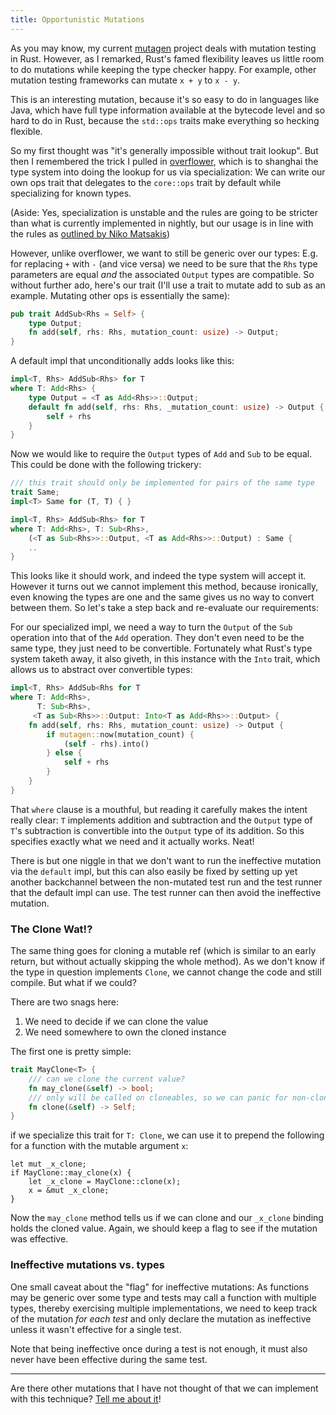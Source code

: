 ```yaml
---
title: Opportunistic Mutations
---
```


As you may know, my current [mutagen](https://github.com/llogiq/mutagen)
project deals with mutation testing in Rust. However, as I remarked, Rust's
famed flexibility leaves us little room to do mutations while keeping the type
checker happy. For example, other mutation testing frameworks can mutate
`x + y` to `x - y`.

This is an interesting mutation, because it's so easy to do in languages like
Java, which have full type information available at the bytecode level and so
hard to do in Rust, because the `std::ops` traits make everything so hecking
flexible.

So my first thought was "it's generally impossible without trait lookup". But
then I remembered the trick I pulled in
[overflower](https://github.com/llogiq/overflower), which is to shanghai the
type system into doing the lookup for us via specialization: We can write our
own ops trait that delegates to the `core::ops` trait by default while
specializing for known types.

(Aside: Yes, specialization is unstable and the rules are going to be stricter
than what is currently implemented in nightly, but our usage is in line with
the rules as [outlined by Niko Matsakis])

[outlined by Niko Matsakis]: http://smallcultfollowing.com/babysteps/blog/2018/02/09/maximally-minimal-specialization-always-applicable-impls/ "Maximally Minimal Specialization"

However, unlike overflower, we want to still be generic over our types: E.g.
for replacing `+` with `-` (and vice versa) we need to be sure that the `Rhs`
type parameters are equal *and* the associated `Output` types are compatible.
So without further ado, here's our trait (I'll use a trait to mutate add to
sub as an example. Mutating other ops is essentially the same):

```rust
pub trait AddSub<Rhs = Self> {
    type Output;
    fn add(self, rhs: Rhs, mutation_count: usize) -> Output;
}
```

A default impl that unconditionally adds looks like this:

```rust
impl<T, Rhs> AddSub<Rhs> for T
where T: Add<Rhs> {
    type Output = <T as Add<Rhs>>::Output;
    default fn add(self, rhs: Rhs, _mutation_count: usize) -> Output {
        self + rhs
    }
}
```

Now we would like to require the `Output` types of `Add` and `Sub` to be equal.
This could be done with the following trickery:

```rust
/// this trait should only be implemented for pairs of the same type
trait Same;
impl<T> Same for (T, T) { }

impl<T, Rhs> AddSub<Rhs> for T
where T: Add<Rhs>, T: Sub<Rhs>,
    (<T as Sub<Rhs>>::Output, <T as Add<Rhs>>::Output) : Same {
    ..
}
```

This looks like it should work, and indeed the type system will accept it.
However it turns out we cannot implement this method, because ironically, even
knowing the types are one and the same gives us no way to convert between them.
So let's take a step back and re-evaluate our requirements:

For our specialized impl, we need a way to turn the `Output` of the `Sub`
operation into that of the `Add` operation. They don't even need to be the same
type, they just need to be convertible. Fortunately what Rust's type system
taketh away, it also giveth, in this instance with the `Into` trait, which
allows us to abstract over convertible types:

```rust
impl<T, Rhs> AddSub<Rhs for T
where T: Add<Rhs>,
      T: Sub<Rhs>,
     <T as Sub<Rhs>>::Output: Into<T as Add<Rhs>>::Output> {
    fn add(self, rhs: Rhs, mutation_count: usize) -> Output {
        if mutagen::now(mutation_count) {
            (self - rhs).into()
        } else {
            self + rhs
        }
    }
}
```

That `where` clause is a mouthful, but reading it carefully makes the intent
really clear: `T` implements addition and subtraction and the `Output` type of
`T`'s subtraction is convertible into the `Output` type of its addition. So
this specifies exactly what we need and it actually works. Neat!

There is but one niggle in that we don't want to run the ineffective mutation
via the `default` impl, but this can also easily be fixed by setting up yet
another backchannel between the non-mutated test run and the test runner that
the default impl can use. The test runner can then avoid the ineffective
mutation.

### The Clone Wat!?

The same thing goes for cloning a mutable ref (which is similar to an early
return, but without actually skipping the whole method). As we don't know if
the type in question implements `Clone`, we cannot change the code and still
compile. But what if we could?

There are two snags here:

1. We need to decide if we can clone the value
2. We need somewhere to own the cloned instance

The first one is pretty simple:

```rust
trait MayClone<T> {
    /// can we clone the current value?
    fn may_clone(&self) -> bool;
    /// only will be called on cloneables, so we can panic for non-cloneables
    fn clone(&self) -> Self;
}
```

if we specialize this trait for `T: Clone`, we can use it to prepend the
following for a function with the mutable argument `x`:

```
let mut _x_clone;
if MayClone::may_clone(x) {
    let _x_clone = MayClone::clone(x);
    x = &mut _x_clone;
}
```

Now the `may_clone` method tells us if we can clone and our `_x_clone` binding
holds the cloned value. Again, we should keep a flag to see if the mutation
was effective.

### Ineffective mutations vs. types

One small caveat about the "flag" for ineffective mutations: As functions may
be generic over some type and tests may call a function with multiple types,
thereby exercising multiple implementations, we need to keep track of the
mutation *for each test* and only declare the mutation as ineffective unless it
wasn't effective for a single test.

Note that being ineffective once during a test is not enough, it must also
never have been effective during the same test.

-----

Are there other mutations that I have not thought of that we can implement with
this technique? [Tell me about it](https://github.com/llogiq/mutagen/issues)!
